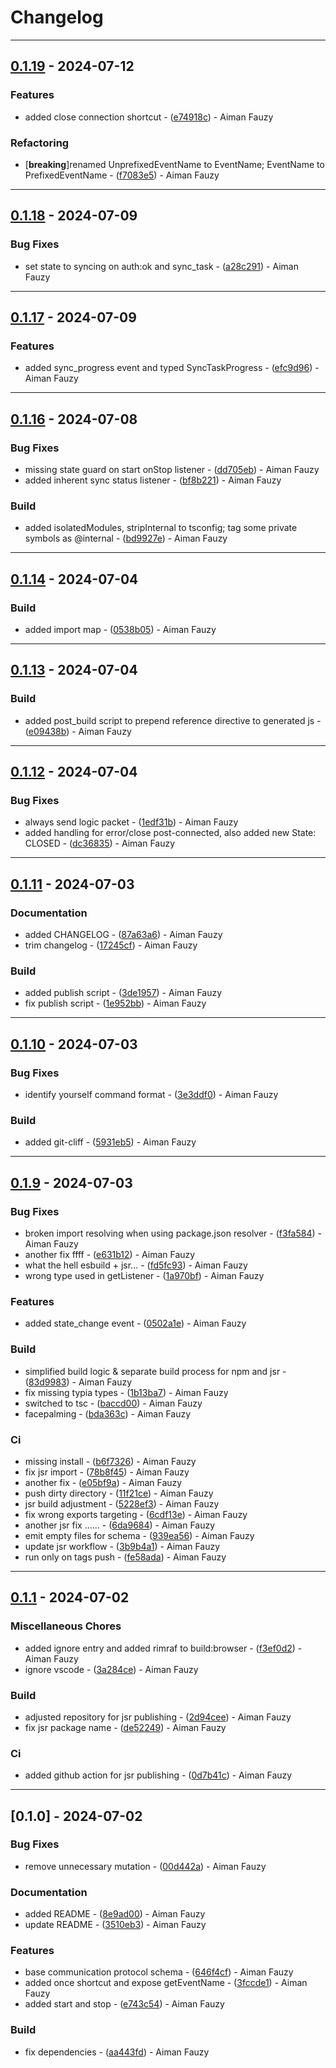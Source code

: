 # Changelog

---
## [0.1.19](https://github.com/slainless/prodeskel-ws/compare/v0.1.18..0.1.19) - 2024-07-12

### Features

- added close connection shortcut - ([e74918c](https://github.com/slainless/prodeskel-ws/commit/e74918c5365625eb64b3da49d32f5a0ae58abfd3)) - Aiman Fauzy

### Refactoring

-  [**breaking**]renamed UnprefixedEventName to EventName; EventName to PrefixedEventName - ([f7083e5](https://github.com/slainless/prodeskel-ws/commit/f7083e50091de8a1820c565c095f0e634b204a73)) - Aiman Fauzy

---
## [0.1.18](https://github.com/slainless/prodeskel-ws/compare/v0.1.17..0.1.18) - 2024-07-09

### Bug Fixes

- set state to syncing on auth:ok and sync_task - ([a28c291](https://github.com/slainless/prodeskel-ws/commit/a28c2917b91e89347eeab57fe053d346cec1ec4e)) - Aiman Fauzy

---
## [0.1.17](https://github.com/slainless/prodeskel-ws/compare/v0.1.16..0.1.17) - 2024-07-09

### Features

- added sync_progress event and typed SyncTaskProgress - ([efc9d96](https://github.com/slainless/prodeskel-ws/commit/efc9d96988b77d63b4b5261abbebe9f41028b604)) - Aiman Fauzy

---
## [0.1.16](https://github.com/slainless/prodeskel-ws/compare/v0.1.15..0.1.16) - 2024-07-08

### Bug Fixes

- missing state guard on start onStop listener - ([dd705eb](https://github.com/slainless/prodeskel-ws/commit/dd705eb2dc1c6260250e48c951051efc1b734dba)) - Aiman Fauzy
- added inherent sync status listener - ([bf8b221](https://github.com/slainless/prodeskel-ws/commit/bf8b221930ab0cd204592cbf6ea69883ac8df0b5)) - Aiman Fauzy

### Build

- added isolatedModules, stripInternal to tsconfig; tag some private symbols as @internal - ([bd9927e](https://github.com/slainless/prodeskel-ws/commit/bd9927e2add1c90cf05d2e7edf11dbb1ce52d320)) - Aiman Fauzy

---
## [0.1.14](https://github.com/slainless/prodeskel-ws/compare/v0.1.13..0.1.14) - 2024-07-04

### Build

- added import map - ([0538b05](https://github.com/slainless/prodeskel-ws/commit/0538b0538e63c2f3aaf4da71cbce55a7a0fa98a1)) - Aiman Fauzy

---
## [0.1.13](https://github.com/slainless/prodeskel-ws/compare/v0.1.12..0.1.13) - 2024-07-04

### Build

- added post_build script to prepend reference directive to generated js - ([e09438b](https://github.com/slainless/prodeskel-ws/commit/e09438be9ee79965b9d07e8d87b03827138749a7)) - Aiman Fauzy

---
## [0.1.12](https://github.com/slainless/prodeskel-ws/compare/v0.1.11..0.1.12) - 2024-07-04

### Bug Fixes

- always send logic packet - ([1edf31b](https://github.com/slainless/prodeskel-ws/commit/1edf31b473f2e942db2e70c75386b82ad2b667a0)) - Aiman Fauzy
- added handling for error/close post-connected, also added new State: CLOSED - ([dc36835](https://github.com/slainless/prodeskel-ws/commit/dc368357ea3e7d3a1b1d256f72962fa9667f40ca)) - Aiman Fauzy

---
## [0.1.11](https://github.com/slainless/prodeskel-ws/compare/v0.1.10..0.1.11) - 2024-07-03

### Documentation

- added CHANGELOG - ([87a63a6](https://github.com/slainless/prodeskel-ws/commit/87a63a6219250fe008e2b1a4c92a8edd3736cb21)) - Aiman Fauzy
- trim changelog - ([17245cf](https://github.com/slainless/prodeskel-ws/commit/17245cf4af0c42201650988b36c5a9e9fac9a8a7)) - Aiman Fauzy

### Build

- added publish script - ([3de1957](https://github.com/slainless/prodeskel-ws/commit/3de1957fbf8440a2794780d4ecbee9323de88e8d)) - Aiman Fauzy
- fix publish script - ([1e952bb](https://github.com/slainless/prodeskel-ws/commit/1e952bbc2d1d8839303925dcf79dac55f6ce5d6a)) - Aiman Fauzy

---
## [0.1.10](https://github.com/slainless/prodeskel-ws/compare/v0.1.9..v0.1.10) - 2024-07-03

### Bug Fixes

- identify yourself command format - ([3e3ddf0](https://github.com/slainless/prodeskel-ws/commit/3e3ddf00c7ab8989e6d1e84c60e2a1ec9377202d)) - Aiman Fauzy

### Build

- added git-cliff - ([5931eb5](https://github.com/slainless/prodeskel-ws/commit/5931eb5d5bbac4045924fe25ca4d7e0d0817c07c)) - Aiman Fauzy

---
## [0.1.9](https://github.com/slainless/prodeskel-ws/compare/v0.1.1..v0.1.9) - 2024-07-03

### Bug Fixes

- broken import resolving when using package.json resolver - ([f3fa584](https://github.com/slainless/prodeskel-ws/commit/f3fa5842fa4a9e1b7c29b0e484a5d34957417a28)) - Aiman Fauzy
- another fix ffff - ([e631b12](https://github.com/slainless/prodeskel-ws/commit/e631b12f61ed1a233d0dfacc8ffca0b28c2af658)) - Aiman Fauzy
- what the hell esbuild + jsr... - ([fd5fc93](https://github.com/slainless/prodeskel-ws/commit/fd5fc933178ba7d1b41e809f85fbe77e72596442)) - Aiman Fauzy
- wrong type used in getListener - ([1a970bf](https://github.com/slainless/prodeskel-ws/commit/1a970bf39b42f0aa9fd5935b289b6e731b85da68)) - Aiman Fauzy

### Features

- added state_change event - ([0502a1e](https://github.com/slainless/prodeskel-ws/commit/0502a1ebdae0e9d53928ca2c90421e396bab0e02)) - Aiman Fauzy

### Build

- simplified build logic & separate build process for npm and jsr - ([83d9983](https://github.com/slainless/prodeskel-ws/commit/83d9983cd5b6f7625b0bd18047292a8575b66443)) - Aiman Fauzy
- fix missing typia types - ([1b13ba7](https://github.com/slainless/prodeskel-ws/commit/1b13ba7cb642ca4e35956b72cdf87812397843da)) - Aiman Fauzy
- switched to tsc - ([baccd00](https://github.com/slainless/prodeskel-ws/commit/baccd006d39ffe26b07c0bd3c67d6a180c4f778b)) - Aiman Fauzy
- facepalming - ([bda363c](https://github.com/slainless/prodeskel-ws/commit/bda363c4d428bbace9f599dcdbb86e36f5402114)) - Aiman Fauzy

### Ci

- missing install - ([b6f7326](https://github.com/slainless/prodeskel-ws/commit/b6f732667c0627e5734c1becf03100e8efec799e)) - Aiman Fauzy
- fix jsr import - ([78b8f45](https://github.com/slainless/prodeskel-ws/commit/78b8f45dea7d02187eb6903bf3acb07a3d487e9e)) - Aiman Fauzy
- another fix - ([e05bf9a](https://github.com/slainless/prodeskel-ws/commit/e05bf9af6c48a2c0b791137ec227da32cd0eb638)) - Aiman Fauzy
- push dirty directory - ([11f21ce](https://github.com/slainless/prodeskel-ws/commit/11f21ce9bfd604f3bc8d51f1e4a80e7093da41c0)) - Aiman Fauzy
- jsr build adjustment - ([5228ef3](https://github.com/slainless/prodeskel-ws/commit/5228ef38ce03287d57ccc2876996f4b91a34a8e8)) - Aiman Fauzy
- fix wrong exports targeting - ([6cdf13e](https://github.com/slainless/prodeskel-ws/commit/6cdf13e58a71f82352d0dac329e61cd3318cfe28)) - Aiman Fauzy
- another jsr fix ...... - ([6da9684](https://github.com/slainless/prodeskel-ws/commit/6da9684d74a985c7458c8e50bcfd0aafcbc7bed5)) - Aiman Fauzy
- emit empty files for schema - ([939ea56](https://github.com/slainless/prodeskel-ws/commit/939ea562bb9bde5f84e5ba5968e1908ea1fa22d4)) - Aiman Fauzy
- update jsr workflow - ([3b9b4a1](https://github.com/slainless/prodeskel-ws/commit/3b9b4a1910e04565a74a1480ca98111708c09b08)) - Aiman Fauzy
- run only on tags push - ([fe58ada](https://github.com/slainless/prodeskel-ws/commit/fe58adabdcf8d2c278fa195f6d091a5b65bedd15)) - Aiman Fauzy

---
## [0.1.1](https://github.com/slainless/prodeskel-ws/compare/v0.1.0..v0.1.1) - 2024-07-02

### Miscellaneous Chores

- added ignore entry and added rimraf to build:browser - ([f3ef0d2](https://github.com/slainless/prodeskel-ws/commit/f3ef0d2eb5b640433ed6ad20e60c52cee3a3bdeb)) - Aiman Fauzy
- ignore vscode - ([3a284ce](https://github.com/slainless/prodeskel-ws/commit/3a284ceb42300d5512afb5e228a1c71823a38f7c)) - Aiman Fauzy

### Build

- adjusted repository for jsr publishing - ([2d94cee](https://github.com/slainless/prodeskel-ws/commit/2d94cee77635cfb77f622bf0ce714f56a461a08d)) - Aiman Fauzy
- fix jsr package name - ([de52249](https://github.com/slainless/prodeskel-ws/commit/de52249c8ffa1b4bdc2f3a30f0acf09f038df586)) - Aiman Fauzy

### Ci

- added github action for jsr publishing - ([0d7b41c](https://github.com/slainless/prodeskel-ws/commit/0d7b41cab5dc4edde0c1d1d7be533570de3c933a)) - Aiman Fauzy

---
## [0.1.0] - 2024-07-02

### Bug Fixes

- remove unnecessary mutation - ([00d442a](https://github.com/slainless/prodeskel-ws/commit/00d442a72f3732d45c928dd4a6d9864afc19f466)) - Aiman Fauzy

### Documentation

- added README - ([8e9ad00](https://github.com/slainless/prodeskel-ws/commit/8e9ad00344489fe5481d8daf58fc654e95b5c829)) - Aiman Fauzy
- update README - ([3510eb3](https://github.com/slainless/prodeskel-ws/commit/3510eb38f2b23a8daa4ec4655037064118391ba4)) - Aiman Fauzy

### Features

- base communication protocol schema - ([646f4cf](https://github.com/slainless/prodeskel-ws/commit/646f4cfd56238f31968ee206dfc509d73db44fe9)) - Aiman Fauzy
- added once shortcut and expose getEventName - ([3fccde1](https://github.com/slainless/prodeskel-ws/commit/3fccde1b35c0298c10e48304f5ae9d17605da510)) - Aiman Fauzy
- added start and stop - ([e743c54](https://github.com/slainless/prodeskel-ws/commit/e743c5463257b7c322001f235996495ca58eff6f)) - Aiman Fauzy

### Build

- fix dependencies - ([aa443fd](https://github.com/slainless/prodeskel-ws/commit/aa443fde4defd530fd8989be61cb4e5cc4d01ba1)) - Aiman Fauzy


